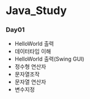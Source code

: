 # Java_Study

### Day01
- HelloWorld 출력
- 데이터타입 이해
- HelloWorld 출력(Swing GUI)
- 정수형 연산자
- 문자열조작
- 문자열 연산자
- 변수지정